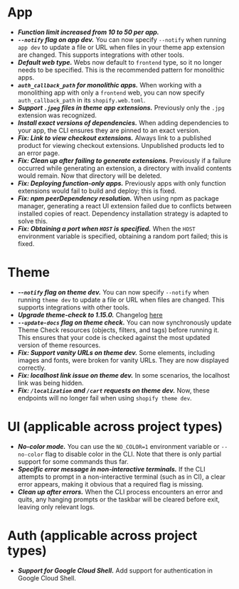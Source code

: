 # App

* ***Function limit increased from 10 to 50 per app.***
* ***`--notify` flag on app dev.*** You can now specify `--notify` when running `app dev` to update a file or URL when files in your theme app extension are changed. This supports integrations with other tools.
* ***Default web type.*** Webs now default to `frontend` type, so it no longer needs to be specified. This is the recommended pattern for monolithic apps.
* ***`auth_callback_path` for monolithic apps.*** When working with a monolithing app with only a `frontend` web, you can now specify `auth_callback_path` in its `shopify.web.toml`.
* ***Support `.jpeg` files in theme app extensions.*** Previously only the `.jpg` extension was recognized.
* ***Install exact versions of dependencies.*** When adding dependencies to your app, the CLI ensures they are pinned to an exact version.
* ***Fix: Link to view checkout extensions.*** Always link to a published product for viewing checkout extensions. Unpublished products led to an error page.
* ***Fix: Clean up after failing to generate extensions.*** Previously if a failure occurred while generating an extension, a directory with invalid contents would remain. Now that directory will be deleted.
* ***Fix: Deploying function-only apps.*** Previously apps with only function extensions would fail to build and deploy; this is fixed.
* ***Fix: npm peerDependency resolution.*** When using npm as package manager, generating a react UI extension failed due to conflicts between installed copies of react. Dependency installation strategy is adapted to solve this.
* ***Fix: Obtaining a port when `HOST` is specified.*** When the `HOST` environment variable is specified, obtaining a random port failed; this is fixed.

# Theme

* ***--`notify` flag on theme dev.*** You can now specify `--notify` when running `theme dev` to update a file or URL when files are changed. This supports integrations with other tools.
* ***Upgrade theme-check to 1.15.0.*** Changelog [here](https://github.com/Shopify/theme-check/releases/tag/v1.15.0)
* ***`--update-docs` flag on theme check.*** You can now synchronously update Theme Check resources (objects, filters, and tags) before running it. This ensures that your code is checked against the most updated version of theme resources.
* ***Fix: Support vanity URLs on theme dev.*** Some elements, including images and fonts, were broken for vanity URLs. They are now displayed correctly.
* ***Fix: localhost link issue on theme dev.*** In some scenarios, the localhost link was being hidden.
* ***Fix: `/localization` and `/cart` requests on theme dev.*** Now, these endpoints will no longer fail when using `shopify theme dev`.

# UI (applicable across project types)

* ***No-color mode.*** You can use the `NO_COLOR=1` environment variable or `--no-color` flag to disable color in the CLI. Note that there is only partial support for some commands thus far.
* ***Specific error message in non-interactive terminals.*** If the CLI attempts to prompt in a non-interactive terminal (such as in CI), a clear error appears, making it obvious that a required flag is missing.
* ***Clean up after errors.*** When the CLI process encounters an error and quits, any hanging prompts or the taskbar will be cleared before exit, leaving only relevant logs.

# Auth (applicable across project types)
* ***Support for Google Cloud Shell.*** Add support for authentication in Google Cloud Shell.
